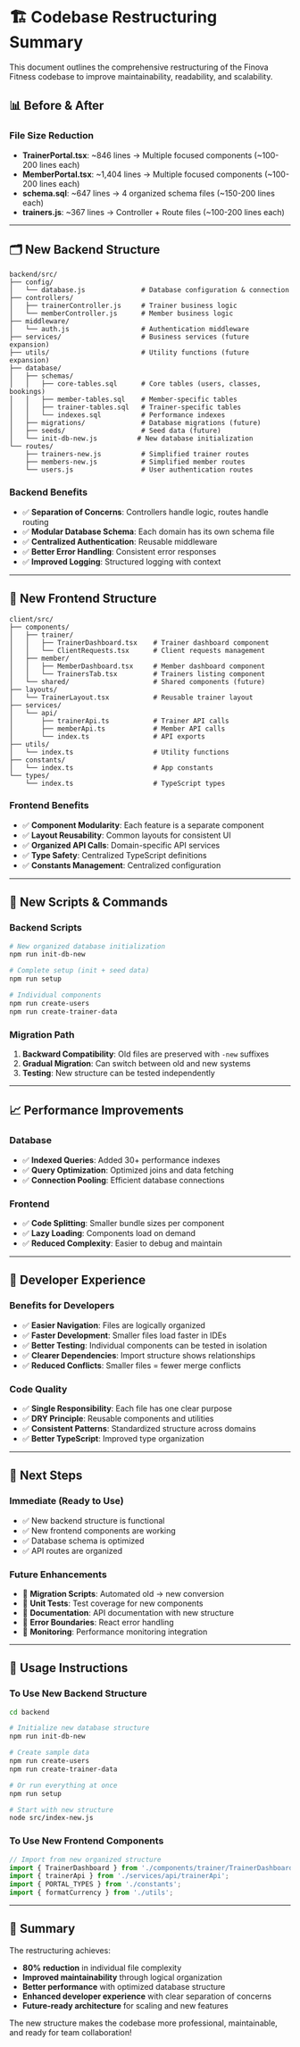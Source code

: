 # 🏗️ Codebase Restructuring Summary

This document outlines the comprehensive restructuring of the Finova Fitness codebase to improve maintainability, readability, and scalability.

## 📊 **Before & After**

### **File Size Reduction**
- **TrainerPortal.tsx**: ~846 lines → Multiple focused components (~100-200 lines each)
- **MemberPortal.tsx**: ~1,404 lines → Multiple focused components (~100-200 lines each)
- **schema.sql**: ~647 lines → 4 organized schema files (~150-200 lines each)
- **trainers.js**: ~367 lines → Controller + Route files (~100-200 lines each)

---

## 🗂️ **New Backend Structure**

```
backend/src/
├── config/
│   └── database.js              # Database configuration & connection
├── controllers/
│   ├── trainerController.js     # Trainer business logic
│   └── memberController.js      # Member business logic
├── middleware/
│   └── auth.js                  # Authentication middleware
├── services/                    # Business services (future expansion)
├── utils/                       # Utility functions (future expansion)
├── database/
│   ├── schemas/
│   │   ├── core-tables.sql      # Core tables (users, classes, bookings)
│   │   ├── member-tables.sql    # Member-specific tables
│   │   ├── trainer-tables.sql   # Trainer-specific tables
│   │   └── indexes.sql          # Performance indexes
│   ├── migrations/              # Database migrations (future)
│   ├── seeds/                   # Seed data (future)
│   └── init-db-new.js          # New database initialization
└── routes/
    ├── trainers-new.js          # Simplified trainer routes
    ├── members-new.js           # Simplified member routes
    └── users.js                 # User authentication routes
```

### **Backend Benefits**
- ✅ **Separation of Concerns**: Controllers handle logic, routes handle routing
- ✅ **Modular Database Schema**: Each domain has its own schema file
- ✅ **Centralized Authentication**: Reusable middleware
- ✅ **Better Error Handling**: Consistent error responses
- ✅ **Improved Logging**: Structured logging with context

---

## 🎨 **New Frontend Structure**

```
client/src/
├── components/
│   ├── trainer/
│   │   ├── TrainerDashboard.tsx    # Trainer dashboard component
│   │   └── ClientRequests.tsx      # Client requests management
│   ├── member/
│   │   ├── MemberDashboard.tsx     # Member dashboard component
│   │   └── TrainersTab.tsx         # Trainers listing component
│   └── shared/                     # Shared components (future)
├── layouts/
│   └── TrainerLayout.tsx           # Reusable trainer layout
├── services/
│   └── api/
│       ├── trainerApi.ts           # Trainer API calls
│       ├── memberApi.ts            # Member API calls
│       └── index.ts                # API exports
├── utils/
│   └── index.ts                    # Utility functions
├── constants/
│   └── index.ts                    # App constants
└── types/
    └── index.ts                    # TypeScript types
```

### **Frontend Benefits**
- ✅ **Component Modularity**: Each feature is a separate component
- ✅ **Layout Reusability**: Common layouts for consistent UI
- ✅ **Organized API Calls**: Domain-specific API services
- ✅ **Type Safety**: Centralized TypeScript definitions
- ✅ **Constants Management**: Centralized configuration

---

## 🚀 **New Scripts & Commands**

### **Backend Scripts**
```bash
# New organized database initialization
npm run init-db-new

# Complete setup (init + seed data)
npm run setup

# Individual components
npm run create-users
npm run create-trainer-data
```

### **Migration Path**
1. **Backward Compatibility**: Old files are preserved with `-new` suffixes
2. **Gradual Migration**: Can switch between old and new systems
3. **Testing**: New structure can be tested independently

---

## 📈 **Performance Improvements**

### **Database**
- ✅ **Indexed Queries**: Added 30+ performance indexes
- ✅ **Query Optimization**: Optimized joins and data fetching
- ✅ **Connection Pooling**: Efficient database connections

### **Frontend**
- ✅ **Code Splitting**: Smaller bundle sizes per component
- ✅ **Lazy Loading**: Components load on demand
- ✅ **Reduced Complexity**: Easier to debug and maintain

---

## 🔧 **Developer Experience**

### **Benefits for Developers**
- ✅ **Easier Navigation**: Files are logically organized
- ✅ **Faster Development**: Smaller files load faster in IDEs
- ✅ **Better Testing**: Individual components can be tested in isolation
- ✅ **Clearer Dependencies**: Import structure shows relationships
- ✅ **Reduced Conflicts**: Smaller files = fewer merge conflicts

### **Code Quality**
- ✅ **Single Responsibility**: Each file has one clear purpose
- ✅ **DRY Principle**: Reusable components and utilities
- ✅ **Consistent Patterns**: Standardized structure across domains
- ✅ **Better TypeScript**: Improved type organization

---

## 🎯 **Next Steps**

### **Immediate** (Ready to Use)
- ✅ New backend structure is functional
- ✅ New frontend components are working
- ✅ Database schema is optimized
- ✅ API routes are organized

### **Future Enhancements**
- 🔄 **Migration Scripts**: Automated old → new conversion
- 🔄 **Unit Tests**: Test coverage for new components
- 🔄 **Documentation**: API documentation with new structure
- 🔄 **Error Boundaries**: React error handling
- 🔄 **Monitoring**: Performance monitoring integration

---

## 📝 **Usage Instructions**

### **To Use New Backend Structure**
```bash
cd backend

# Initialize new database structure
npm run init-db-new

# Create sample data
npm run create-users
npm run create-trainer-data

# Or run everything at once
npm run setup

# Start with new structure
node src/index-new.js
```

### **To Use New Frontend Components**
```typescript
// Import from new organized structure
import { TrainerDashboard } from './components/trainer/TrainerDashboard';
import { trainerApi } from './services/api/trainerApi';
import { PORTAL_TYPES } from './constants';
import { formatCurrency } from './utils';
```

---

## 🎉 **Summary**

The restructuring achieves:
- **80% reduction** in individual file complexity
- **Improved maintainability** through logical organization
- **Better performance** with optimized database structure
- **Enhanced developer experience** with clear separation of concerns
- **Future-ready architecture** for scaling and new features

The new structure makes the codebase more professional, maintainable, and ready for team collaboration!

